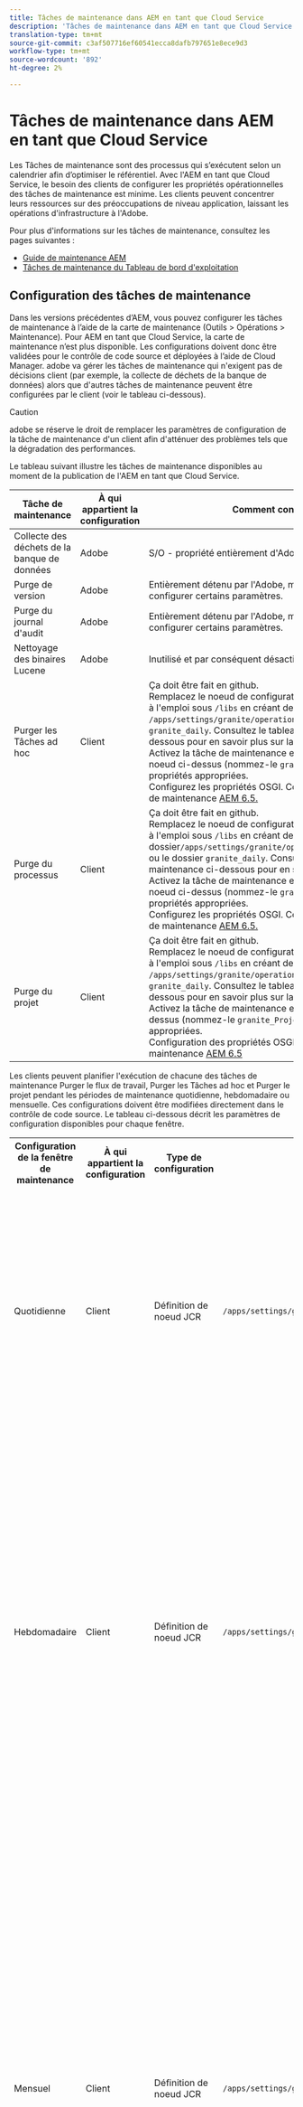 ```yaml
---
title: Tâches de maintenance dans AEM en tant que Cloud Service
description: 'Tâches de maintenance dans AEM en tant que Cloud Service '
translation-type: tm+mt
source-git-commit: c3af507716ef60541ecca8dafb797651e8ece9d3
workflow-type: tm+mt
source-wordcount: '892'
ht-degree: 2%

---
```



# Tâches de maintenance dans AEM en tant que Cloud Service

Les Tâches de maintenance sont des processus qui s’exécutent selon un calendrier afin d’optimiser le référentiel. Avec l&#39;AEM en tant que Cloud Service, le besoin des clients de configurer les propriétés opérationnelles des tâches de maintenance est minime. Les clients peuvent concentrer leurs ressources sur des préoccupations de niveau application, laissant les opérations d&#39;infrastructure à l&#39;Adobe.

Pour plus d&#39;informations sur les tâches de maintenance, consultez les pages suivantes :

* [Guide de maintenance AEM](https://helpx.adobe.com/experience-manager/kb/AEM6-Maintenance-Guide.html)
* [Tâches de maintenance du Tableau de bord d&#39;exploitation](https://helpx.adobe.com/experience-manager/6-5/sites/administering/using/operations-dashboard.html#AutomatedMaintenanceTasks)

## Configuration des tâches de maintenance

Dans les versions précédentes d’AEM, vous pouvez configurer les tâches de maintenance à l’aide de la carte de maintenance (Outils > Opérations > Maintenance). Pour AEM en tant que Cloud Service, la carte de maintenance n’est plus disponible. Les configurations doivent donc être validées pour le contrôle de code source et déployées à l’aide de Cloud Manager. adobe va gérer les tâches de maintenance qui n&#39;exigent pas de décisions client (par exemple, la collecte de déchets de la banque de données) alors que d&#39;autres tâches de maintenance peuvent être configurées par le client (voir le tableau ci-dessous).

>[!CAUTION]
>
>adobe se réserve le droit de remplacer les paramètres de configuration de la tâche de maintenance d&#39;un client afin d&#39;atténuer des problèmes tels que la dégradation des performances.

Le tableau suivant illustre les tâches de maintenance disponibles au moment de la publication de l&#39;AEM en tant que Cloud Service.

| Tâche de maintenance | À qui appartient la configuration | Comment configurer (facultatif) |
|---|---|---|
| Collecte des déchets de la banque de données | Adobe | S/O - propriété entièrement d&#39;Adobe |
| Purge de version | Adobe | Entièrement détenu par l&#39;Adobe, mais à l&#39;avenir, les clients pourront configurer certains paramètres. |
| Purge du journal d&#39;audit | Adobe | Entièrement détenu par l&#39;Adobe, mais à l&#39;avenir, les clients pourront configurer certains paramètres. |
| Nettoyage des binaires Lucene | Adobe | Inutilisé et par conséquent désactivé par l’Adobe. |
| Purger les Tâches ad hoc | Client | Ça doit être fait en github. <br> Remplacez le noeud de configuration de la fenêtre de maintenance prêt à l&#39;emploi sous `/libs` en créant des propriétés sous le dossier `/apps/settings/granite/operations/maintenance/granite_weekly` ou `granite_daily`. Consultez le tableau de la fenêtre de maintenance ci-dessous pour en savoir plus sur la configuration. <br> Activez la tâche de maintenance en ajoutant un autre noeud sous le noeud ci-dessus (nommez-le `granite_TaskPurgeTask`) avec les propriétés appropriées. <br> Configurez les propriétés OSGI. Consultez la documentation de la Tâche de maintenance [AEM 6.5.](https://helpx.adobe.com/experience-manager/kb/AEM6-Maintenance-Guide.html) |
| Purge du processus | Client | Ça doit être fait en github. <br> Remplacez le noeud de configuration de la fenêtre de maintenance prêt à l&#39;emploi sous `/libs` en créant des propriétés sous le dossier`/apps/settings/granite/operations/maintenance/granite_weekly` ou le dossier `granite_daily`. Consultez le tableau de la fenêtre de maintenance ci-dessous pour en savoir plus sur la configuration. <br> Activez la tâche de maintenance en ajoutant un autre noeud sous le noeud ci-dessus (nommez-le `granite_WorkflowPurgeTask`) avec les propriétés appropriées. <br> Configurez les propriétés OSGI. Consultez la documentation de la Tâche de maintenance [AEM 6.5.](https://helpx.adobe.com/experience-manager/kb/AEM6-Maintenance-Guide.html) |
| Purge du projet | Client | Ça doit être fait en github. <br> Remplacez le noeud de configuration de la fenêtre de maintenance prêt à l&#39;emploi sous `/libs` en créant des propriétés sous le dossier `/apps/settings/granite/operations/maintenance/granite_weekly` ou `granite_daily`. Consultez le tableau de la fenêtre de maintenance ci-dessous pour en savoir plus sur la configuration. <br> Activez la tâche de maintenance en ajoutant un noeud sous le noeud ci-dessus (nommez-le `granite_ProjectPurgeTask`) avec les propriétés appropriées. <br> Configuration des propriétés OSGI Voir la documentation de la Tâche de maintenance [AEM 6.5](https://helpx.adobe.com/experience-manager/kb/AEM6-Maintenance-Guide.html) |

Les clients peuvent planifier l&#39;exécution de chacune des tâches de maintenance Purger le flux de travail, Purger les Tâches ad hoc et Purger le projet pendant les périodes de maintenance quotidienne, hebdomadaire ou mensuelle. Ces configurations doivent être modifiées directement dans le contrôle de code source. Le tableau ci-dessous décrit les paramètres de configuration disponibles pour chaque fenêtre.

<table>
  <tr>
    <th>Configuration de la fenêtre de maintenance</th>
    <th>À qui appartient la configuration</th>
    <th>Type de configuration</th>
    <th>Emplacement</th>
    <th>Exemple</th>
    <th>Paramètres</th>
  </tr>
  <tr>
    <td>Quotidienne</td>
    <td>Client</td>
    <td>Définition de noeud JCR</td>
    <td><code>/apps/settings/granite/operations/maintenance/granite_daily </code></td>
    <td>Voir l'exemple de code 1 ci-dessous</td>
   <td>
    <ul>
    <li><strong>windowSchedule</strong> = daily (cette valeur ne doit pas être modifiée)</li>
    <li><strong>windowStartTime</strong> = HH:MM utilisant comme horloge de 24 heures. Définit le moment où les Tâches de maintenance associées à la fenêtre de maintenance quotidienne doivent commencer à s'exécuter.</li>
    <li><strong>windowEndTime</strong> = HH:MM utilisant comme horloge de 24 heures. Définit quand les Tâches de maintenance associées à la fenêtre Maintenance quotidienne doivent cesser d'être exécutées si elles ne sont pas encore terminées.</li>
    </ul> </td> 
  </tr>
  <tr>
    <td>Hebdomadaire</td>
    <td>Client</td>
    <td>Définition de noeud JCR</td>
    <td><code>/apps/settings/granite/operations/maintenance/granite_weekly</code></td>
    <td>Voir l'exemple de code 2 ci-dessous</td>
     <td>
    <ul>
    <li><strong>windowSchedule</strong> = hebdomadaire (cette valeur ne doit pas être modifiée)</li>
    <li><strong>windowStartTime</strong> = HH:MM utilisant comme horloge de 24 heures. Définit le moment où les Tâches de maintenance associées à la fenêtre de maintenance hebdomadaire doivent commencer à s'exécuter.</li>
    <li><strong>windowEndTime</strong> = HH:MM utilisant comme horloge de 24 heures. Définit quand les Tâches de maintenance associées à la fenêtre de maintenance hebdomadaire doivent cesser d'être exécutées si elles ne sont pas encore terminées.</li>
    <li><strong>windowScheduleWeekdays = Tableau de 2 valeurs comprises entre 1 et 7. par ex. [5,5].</strong> La première valeur du tableau est le jour de début de la planification de la tâche et la seconde est le jour de fin de l'arrêt de la tâche. L’heure exacte du début et de la fin est régie par windowStartTime et windowEndTime, respectivement.</li>
    </ul> </td> 
  </tr>
  <tr>
    <td>Mensuel</td>
    <td>Client</td>
    <td>Définition de noeud JCR</td>
    <td><code>/apps/settings/granite/operations/maintenance/granite_monthly</code></td>
    <td>Voir l'exemple de code 3 ci-dessous</td>
     <td>
    <ul>
    <li><strong>windowSchedule</strong> = daily (cette valeur ne doit pas être modifiée)</li>
    <li><strong>windowStartTime</strong> = HH:MM utilisant comme horloge de 24 heures. Définit le moment où les Tâches de maintenance associées à la fenêtre de maintenance mensuelle doivent commencer à s'exécuter.</li>
    <li><strong>windowEndTime</strong> = HH:MM utilisant comme horloge de 24 heures. Définit quand les Tâches de maintenance associées à la fenêtre de maintenance mensuelle doivent cesser d'être exécutées si elles ne sont pas encore terminées.</li>
    <li><strong>windowScheduleWeekdays = Tableau de 2 valeurs comprises entre 1 et 7. par ex. [5,5].</strong> La première valeur du tableau est le jour de début de la planification de la tâche et la seconde est le jour de fin de l'arrêt de la tâche. L’heure exacte du début et de la fin est régie par windowStartTime et windowEndTime, respectivement.</li>
    <li><strong>windowFirstLastStartDay - 0/1</strong> 0 pour planifier la première semaine du mois ou 1 pour planifier la dernière semaine du mois. L’absence d’une valeur planifierait efficacement les tâches tous les jours, comme régi par windowScheduleWeekdays tous les mois.</li>
    </ul> </td> 
  </tr>
</table>

Exemple de code 1

```xml
<?xml version="1.0" encoding="UTF-8"?>
<jcr:root xmlns:sling="http://sling.apache.org/jcr/sling/1.0" 
  xmlns:jcr="http://www.jcp.org/jcr/1.0" 
  jcr:primaryType="sling:Folder"
  sling:configCollectionInherit="true"
  sling:configPropertyInherit="true"
  windowSchedule="daily"
  windowStartTime="03:00"
  windowEndTime="05:00"
 />
```

Exemple de code 2

```xml
<?xml version="1.0" encoding="UTF-8"?>
<jcr:root xmlns:sling="http://sling.apache.org/jcr/sling/1.0" 
   xmlns:jcr="http://www.jcp.org/jcr/1.0"
   jcr:primaryType="sling:Folder"
   sling:configCollectionInherit="true"
   sling:configPropertyInherit="true"
   windowEndTime="15:30"
   windowSchedule="weekly"
   windowScheduleWeekdays="[5,5]"
   windowStartTime="14:30"/>
```

Exemple de code 3

```xml
<?xml version="1.0" encoding="UTF-8"?>
<jcr:root xmlns:sling="http://sling.apache.org/jcr/sling/1.0" 
   xmlns:jcr="http://www.jcp.org/jcr/1.0"
   jcr:primaryType="sling:Folder"
   sling:configCollectionInherit="true"
   sling:configPropertyInherit="true"
   windowEndTime="15:30"
   windowSchedule="monthly"
   windowFirstLastStartDay=0
   windowScheduleWeekdays="[5,5]"
   windowStartTime="14:30"/>
```
